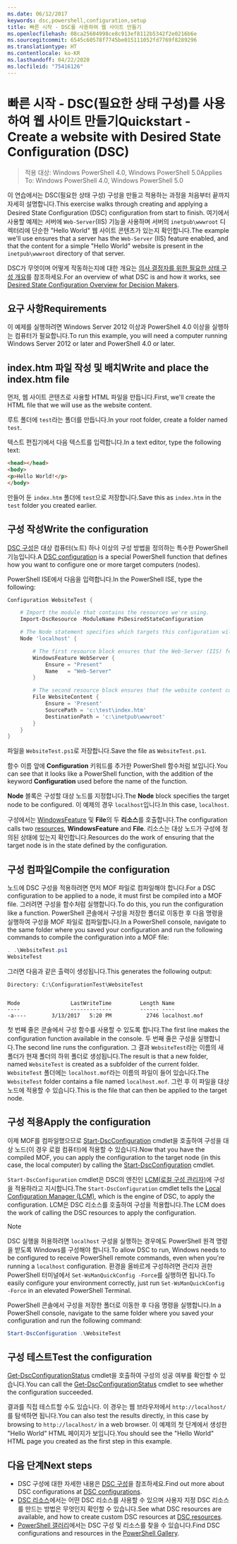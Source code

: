```yaml
---
ms.date: 06/12/2017
keywords: dsc,powershell,configuration,setup
title: 빠른 시작 - DSC를 사용하여 웹 사이트 만들기
ms.openlocfilehash: 08ca25604998ce8c913ef8112b5342f2e0216b6e
ms.sourcegitcommit: 6545c60578f7745be015111052fd7769f8289296
ms.translationtype: HT
ms.contentlocale: ko-KR
ms.lasthandoff: 04/22/2020
ms.locfileid: "75416126"
---
```

# <a name="quickstart---create-a-website-with-desired-state-configuration-dsc"></a><span data-ttu-id="9d344-103">빠른 시작 - DSC(필요한 상태 구성)를 사용하여 웹 사이트 만들기</span><span class="sxs-lookup"><span data-stu-id="9d344-103">Quickstart - Create a website with Desired State Configuration (DSC)</span></span>

> <span data-ttu-id="9d344-104">적용 대상: Windows PowerShell 4.0, Windows PowerShell 5.0</span><span class="sxs-lookup"><span data-stu-id="9d344-104">Applies To: Windows PowerShell 4.0, Windows PowerShell 5.0</span></span>

<span data-ttu-id="9d344-105">이 연습에서는 DSC(필요한 상태 구성) 구성을 만들고 적용하는 과정을 처음부터 끝까지 자세히 설명합니다.</span><span class="sxs-lookup"><span data-stu-id="9d344-105">This exercise walks through creating and applying a Desired State Configuration (DSC) configuration from start to finish.</span></span>
<span data-ttu-id="9d344-106">여기에서 사용할 예제는 서버에 `Web-Server`(IIS) 기능을 사용하며 서버의 `inetpub\wwwroot` 디렉터리에 단순한 "Hello World" 웹 사이트 콘텐츠가 있는지 확인합니다.</span><span class="sxs-lookup"><span data-stu-id="9d344-106">The example we'll use ensures that a server has the `Web-Server` (IIS) feature enabled, and that the content for a simple "Hello World" website is present in the `inetpub\wwwroot` directory of that server.</span></span>

<span data-ttu-id="9d344-107">DSC가 무엇이며 어떻게 작동하는지에 대한 개요는 [의사 결정자를 위한 필요한 상태 구성 개요](../overview/decisionMaker.md)를 참조하세요.</span><span class="sxs-lookup"><span data-stu-id="9d344-107">For an overview of what DSC is and how it works, see [Desired State Configuration Overview for Decision Makers](../overview/decisionMaker.md).</span></span>

## <a name="requirements"></a><span data-ttu-id="9d344-108">요구 사항</span><span class="sxs-lookup"><span data-stu-id="9d344-108">Requirements</span></span>

<span data-ttu-id="9d344-109">이 예제를 실행하려면 Windows Server 2012 이상과 PowerShell 4.0 이상을 실행하는 컴퓨터가 필요합니다.</span><span class="sxs-lookup"><span data-stu-id="9d344-109">To run this example, you will need a computer running Windows Server 2012 or later and PowerShell 4.0 or later.</span></span>

## <a name="write-and-place-the-indexhtm-file"></a><span data-ttu-id="9d344-110">index.htm 파일 작성 및 배치</span><span class="sxs-lookup"><span data-stu-id="9d344-110">Write and place the index.htm file</span></span>

<span data-ttu-id="9d344-111">먼저, 웹 사이트 콘텐츠로 사용할 HTML 파일을 만듭니다.</span><span class="sxs-lookup"><span data-stu-id="9d344-111">First, we'll create the HTML file that we will use as the website content.</span></span>

<span data-ttu-id="9d344-112">루트 폴더에 `test`라는 폴더를 만듭니다.</span><span class="sxs-lookup"><span data-stu-id="9d344-112">In your root folder, create a folder named `test`.</span></span>

<span data-ttu-id="9d344-113">텍스트 편집기에서 다음 텍스트를 입력합니다.</span><span class="sxs-lookup"><span data-stu-id="9d344-113">In a text editor, type the following text:</span></span>

```html
<head></head>
<body>
<p>Hello World!</p>
</body>
```

<span data-ttu-id="9d344-114">만들어 둔 `index.htm` 폴더에 `test`으로 저장합니다.</span><span class="sxs-lookup"><span data-stu-id="9d344-114">Save this as `index.htm` in the `test` folder you created earlier.</span></span>

## <a name="write-the-configuration"></a><span data-ttu-id="9d344-115">구성 작성</span><span class="sxs-lookup"><span data-stu-id="9d344-115">Write the configuration</span></span>

<span data-ttu-id="9d344-116">[DSC 구성](../configurations/configurations.md)은 대상 컴퓨터(노트) 하나 이상의 구성 방법을 정의하는 특수한 PowerShell 기능입니다.</span><span class="sxs-lookup"><span data-stu-id="9d344-116">A [DSC configuration](../configurations/configurations.md) is a special PowerShell function that defines how you want to configure one or more target computers (nodes).</span></span>

<span data-ttu-id="9d344-117">PowerShell ISE에서 다음을 입력합니다.</span><span class="sxs-lookup"><span data-stu-id="9d344-117">In the PowerShell ISE, type the following:</span></span>

```powershell
Configuration WebsiteTest {

    # Import the module that contains the resources we're using.
    Import-DscResource -ModuleName PsDesiredStateConfiguration

    # The Node statement specifies which targets this configuration will be applied to.
    Node 'localhost' {

        # The first resource block ensures that the Web-Server (IIS) feature is enabled.
        WindowsFeature WebServer {
            Ensure = "Present"
            Name   = "Web-Server"
        }

        # The second resource block ensures that the website content copied to the website root folder.
        File WebsiteContent {
            Ensure = 'Present'
            SourcePath = 'c:\test\index.htm'
            DestinationPath = 'c:\inetpub\wwwroot'
        }
    }
}
```

<span data-ttu-id="9d344-118">파일을 `WebsiteTest.ps1`로 저장합니다.</span><span class="sxs-lookup"><span data-stu-id="9d344-118">Save the file as `WebsiteTest.ps1`.</span></span>

<span data-ttu-id="9d344-119">함수 이름 앞에 **Configuration** 키워드를 추가한 PowerShell 함수처럼 보입니다.</span><span class="sxs-lookup"><span data-stu-id="9d344-119">You can see that it looks like a PowerShell function, with the addition of the keyword **Configuration** used before the name of the function.</span></span>

<span data-ttu-id="9d344-120">**Node** 블록은 구성할 대상 노드를 지정합니다.</span><span class="sxs-lookup"><span data-stu-id="9d344-120">The **Node** block specifies the target node to be configured.</span></span> <span data-ttu-id="9d344-121">이 예제의 경우 `localhost`입니다.</span><span class="sxs-lookup"><span data-stu-id="9d344-121">In this case, `localhost`.</span></span>

<span data-ttu-id="9d344-122">구성에서는 [WindowsFeature](../resources/resources.md) 및 **File**의 두 **리소스**를 호출합니다.</span><span class="sxs-lookup"><span data-stu-id="9d344-122">The configuration calls two [resources](../resources/resources.md), **WindowsFeature** and **File**.</span></span>
<span data-ttu-id="9d344-123">리소스는 대상 노드가 구성에 정의된 상태에 있는지 확인합니다.</span><span class="sxs-lookup"><span data-stu-id="9d344-123">Resources do the work of ensuring that the target node is in the state defined by the configuration.</span></span>

## <a name="compile-the-configuration"></a><span data-ttu-id="9d344-124">구성 컴파일</span><span class="sxs-lookup"><span data-stu-id="9d344-124">Compile the configuration</span></span>

<span data-ttu-id="9d344-125">노드에 DSC 구성을 적용하려면 먼저 MOF 파일로 컴파일해야 합니다.</span><span class="sxs-lookup"><span data-stu-id="9d344-125">For a DSC configuration to be applied to a node, it must first be compiled into a MOF file.</span></span>
<span data-ttu-id="9d344-126">그러려면 구성을 함수처럼 실행합니다.</span><span class="sxs-lookup"><span data-stu-id="9d344-126">To do this, you run the configuration like a function.</span></span>
<span data-ttu-id="9d344-127">PowerShell 콘솔에서 구성을 저장한 폴더로 이동한 후 다음 명령을 실행하여 구성을 MOF 파일로 컴파일합니다.</span><span class="sxs-lookup"><span data-stu-id="9d344-127">In a PowerShell console, navigate to the same folder where you saved your configuration and run the following commands to compile the configuration into a MOF file:</span></span>

```powershell
. .\WebsiteTest.ps1
WebsiteTest
```

<span data-ttu-id="9d344-128">그러면 다음과 같은 출력이 생성됩니다.</span><span class="sxs-lookup"><span data-stu-id="9d344-128">This generates the following output:</span></span>

```
Directory: C:\ConfigurationTest\WebsiteTest


Mode                LastWriteTime         Length Name
----                -------------         ------ ----
-a----        3/13/2017   5:20 PM           2746 localhost.mof
```

<span data-ttu-id="9d344-129">첫 번째 줄은 콘솔에서 구성 함수를 사용할 수 있도록 합니다.</span><span class="sxs-lookup"><span data-stu-id="9d344-129">The first line makes the configuration function available in the console.</span></span>
<span data-ttu-id="9d344-130">두 번째 줄은 구성을 실행합니다.</span><span class="sxs-lookup"><span data-stu-id="9d344-130">The second line runs the configuration.</span></span>
<span data-ttu-id="9d344-131">그 결과 `WebsiteTest`라는 이름의 새 폴더가 현재 폴더의 하위 폴더로 생성됩니다.</span><span class="sxs-lookup"><span data-stu-id="9d344-131">The result is that a new folder, named `WebsiteTest` is created as a subfolder of the current folder.</span></span>
<span data-ttu-id="9d344-132">`WebsiteTest` 폴더에는 `localhost.mof`라는 이름의 파일이 들어 있습니다.</span><span class="sxs-lookup"><span data-stu-id="9d344-132">The `WebsiteTest` folder contains a file named `localhost.mof`.</span></span>
<span data-ttu-id="9d344-133">그런 후 이 파일을 대상 노드에 적용할 수 있습니다.</span><span class="sxs-lookup"><span data-stu-id="9d344-133">This is the file that can then be applied to the target node.</span></span>

## <a name="apply-the-configuration"></a><span data-ttu-id="9d344-134">구성 적용</span><span class="sxs-lookup"><span data-stu-id="9d344-134">Apply the configuration</span></span>

<span data-ttu-id="9d344-135">이제 MOF를 컴파일했으므로 [Start-DscConfiguration](/powershell/module/psdesiredstateconfiguration/start-dscconfiguration) cmdlet을 호출하여 구성을 대상 노드(이 경우 로컬 컴퓨터)에 적용할 수 있습니다.</span><span class="sxs-lookup"><span data-stu-id="9d344-135">Now that you have the compiled MOF, you can apply the configuration to the target node (in this case, the local computer) by calling the [Start-DscConfiguration](/powershell/module/psdesiredstateconfiguration/start-dscconfiguration) cmdlet.</span></span>

<span data-ttu-id="9d344-136">`Start-DscConfiguration` cmdlet은 DSC의 엔진인 [LCM(로컬 구성 관리자)](../managing-nodes/metaConfig.md)에 구성을 적용하라고 지시합니다.</span><span class="sxs-lookup"><span data-stu-id="9d344-136">The `Start-DscConfiguration` cmdlet tells the [Local Configuration Manager (LCM)](../managing-nodes/metaConfig.md), which is the engine of DSC, to apply the configuration.</span></span>
<span data-ttu-id="9d344-137">LCM은 DSC 리소스를 호출하여 구성을 적용합니다.</span><span class="sxs-lookup"><span data-stu-id="9d344-137">The LCM does the work of calling the DSC resources to apply the configuration.</span></span>

> [!NOTE]
> <span data-ttu-id="9d344-138">DSC 실행을 허용하려면 `localhost` 구성을 실행하는 경우에도 PowerShell 원격 명령을 받도록 Windows를 구성해야 합니다.</span><span class="sxs-lookup"><span data-stu-id="9d344-138">To allow DSC to run, Windows needs to be configured to receive PowerShell remote commands, even when you're running a `localhost` configuration.</span></span> <span data-ttu-id="9d344-139">환경을 올바르게 구성하려면 관리자 권한 PowerShell 터미널에서 `Set-WsManQuickConfig -Force`를 실행하면 됩니다.</span><span class="sxs-lookup"><span data-stu-id="9d344-139">To easily configure your environment correctly, just run `Set-WsManQuickConfig -Force` in an elevated PowerShell Terminal.</span></span>

<span data-ttu-id="9d344-140">PowerShell 콘솔에서 구성을 저장한 폴더로 이동한 후 다음 명령을 실행합니다.</span><span class="sxs-lookup"><span data-stu-id="9d344-140">In a PowerShell console, navigate to the same folder where you saved your configuration and run the following command:</span></span>

```powershell
Start-DscConfiguration .\WebsiteTest
```

## <a name="test-the-configuration"></a><span data-ttu-id="9d344-141">구성 테스트</span><span class="sxs-lookup"><span data-stu-id="9d344-141">Test the configuration</span></span>

<span data-ttu-id="9d344-142">[Get-DscConfigurationStatus](/powershell/module/psdesiredstateconfiguration/get-dscconfigurationstatus) cmdlet을 호출하여 구성의 성공 여부를 확인할 수 있습니다.</span><span class="sxs-lookup"><span data-stu-id="9d344-142">You can call the [Get-DscConfigurationStatus](/powershell/module/psdesiredstateconfiguration/get-dscconfigurationstatus) cmdlet to see whether the configuration succeeded.</span></span>

<span data-ttu-id="9d344-143">결과를 직접 테스트할 수도 있습니다. 이 경우는 웹 브라우저에서 `http://localhost/`를 탐색하면 됩니다.</span><span class="sxs-lookup"><span data-stu-id="9d344-143">You can also test the results directly, in this case by browsing to `http://localhost/` in a web browser.</span></span>
<span data-ttu-id="9d344-144">이 예제의 첫 단계에서 생성한 "Hello World" HTML 페이지가 보입니다.</span><span class="sxs-lookup"><span data-stu-id="9d344-144">You should see the "Hello World" HTML page you created as the first step in this example.</span></span>

## <a name="next-steps"></a><span data-ttu-id="9d344-145">다음 단계</span><span class="sxs-lookup"><span data-stu-id="9d344-145">Next steps</span></span>

- <span data-ttu-id="9d344-146">DSC 구성에 대한 자세한 내용은 [DSC 구성](../configurations/configurations.md)을 참조하세요.</span><span class="sxs-lookup"><span data-stu-id="9d344-146">Find out more about DSC configurations at [DSC configurations](../configurations/configurations.md).</span></span>
- <span data-ttu-id="9d344-147">[DSC 리소스](../resources/resources.md)에서는 어떤 DSC 리소스를 사용할 수 있으며 사용자 지정 DSC 리소스를 만드는 방법은 무엇인지 확인할 수 있습니다.</span><span class="sxs-lookup"><span data-stu-id="9d344-147">See what DSC resources are available, and how to create custom DSC resources at [DSC resources](../resources/resources.md).</span></span>
- <span data-ttu-id="9d344-148">[PowerShell 갤러리](https://www.powershellgallery.com/)에서는 DSC 구성 및 리소스를 찾을 수 있습니다.</span><span class="sxs-lookup"><span data-stu-id="9d344-148">Find DSC configurations and resources in the [PowerShell Gallery](https://www.powershellgallery.com/).</span></span>
